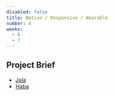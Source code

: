 ```yaml
---
disabled: false
title: Native / Responsive / Wearable
number: 4
weeks:
  - 6
  - 7
---
```


## Project Brief

* [Jala](#)
* [Haba](#)
